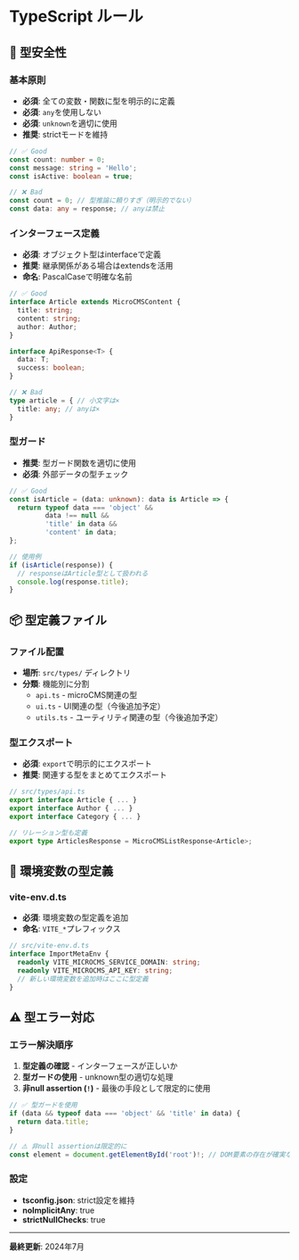 # TypeScript ルール

## 🎯 型安全性

### 基本原則
- **必須**: 全ての変数・関数に型を明示的に定義
- **必須**: `any`を使用しない
- **必須**: `unknown`を適切に使用
- **推奨**: strictモードを維持

```typescript
// ✅ Good
const count: number = 0;
const message: string = 'Hello';
const isActive: boolean = true;

// ❌ Bad
const count = 0; // 型推論に頼りすぎ（明示的でない）
const data: any = response; // anyは禁止
```

### インターフェース定義
- **必須**: オブジェクト型はinterfaceで定義
- **推奨**: 継承関係がある場合はextendsを活用
- **命名**: PascalCaseで明確な名前

```typescript
// ✅ Good
interface Article extends MicroCMSContent {
  title: string;
  content: string;
  author: Author;
}

interface ApiResponse<T> {
  data: T;
  success: boolean;
}

// ❌ Bad
type article = { // 小文字は×
  title: any; // anyは×
}
```

### 型ガード
- **推奨**: 型ガード関数を適切に使用
- **必須**: 外部データの型チェック

```typescript
// ✅ Good
const isArticle = (data: unknown): data is Article => {
  return typeof data === 'object' && 
         data !== null && 
         'title' in data && 
         'content' in data;
};

// 使用例
if (isArticle(response)) {
  // responseはArticle型として扱われる
  console.log(response.title);
}
```

## 📦 型定義ファイル

### ファイル配置
- **場所**: `src/types/` ディレクトリ
- **分類**: 機能別に分割
  - `api.ts` - microCMS関連の型
  - `ui.ts` - UI関連の型（今後追加予定）
  - `utils.ts` - ユーティリティ関連の型（今後追加予定）

### 型エクスポート
- **必須**: `export`で明示的にエクスポート
- **推奨**: 関連する型をまとめてエクスポート

```typescript
// src/types/api.ts
export interface Article { ... }
export interface Author { ... }
export interface Category { ... }

// リレーション型も定義
export type ArticlesResponse = MicroCMSListResponse<Article>;
```

## 🔧 環境変数の型定義

### vite-env.d.ts
- **必須**: 環境変数の型定義を追加
- **命名**: `VITE_*`プレフィックス

```typescript
// src/vite-env.d.ts
interface ImportMetaEnv {
  readonly VITE_MICROCMS_SERVICE_DOMAIN: string;
  readonly VITE_MICROCMS_API_KEY: string;
  // 新しい環境変数を追加時はここに型定義
}
```

## ⚠️ 型エラー対応

### エラー解決順序
1. **型定義の確認** - インターフェースが正しいか
2. **型ガードの使用** - unknown型の適切な処理
3. **非null assertion (`!`)** - 最後の手段として限定的に使用

```typescript
// ✅ 型ガードを使用
if (data && typeof data === 'object' && 'title' in data) {
  return data.title;
}

// ⚠️ 非null assertionは限定的に
const element = document.getElementById('root')!; // DOM要素の存在が確実な場合のみ
```

### 設定
- **tsconfig.json**: strict設定を維持
- **noImplicitAny**: true
- **strictNullChecks**: true

---

**最終更新**: 2024年7月 
